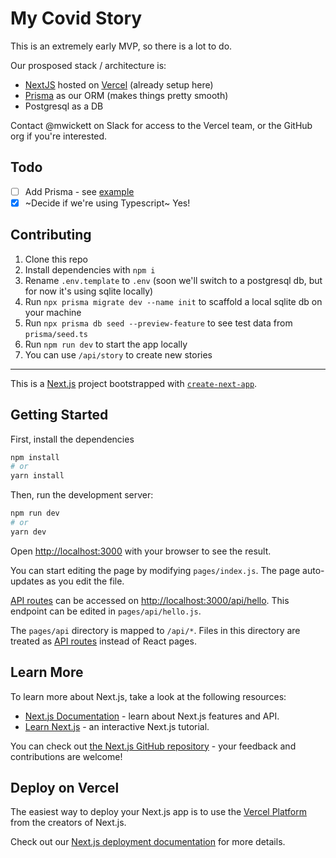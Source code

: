 # My Covid Story

This is an extremely early MVP, so there is a lot to do.

Our prosposed stack / architecture is:

- [NextJS](https://next.js.org/) hosted on [Vercel](https://vercel.com) (already setup here)
- [Prisma](https://prisma.io) as our ORM (makes things pretty smooth)
- Postgresql as a DB

Contact @mwickett on Slack for access to the Vercel team, or the GitHub org if you're interested.

## Todo

- [ ] Add Prisma - see [example](https://github.com/prisma/prisma-examples/tree/latest/typescript/rest-nextjs-api-routes)
- [x] ~Decide if we're using Typescript~ Yes!

## Contributing

1. Clone this repo
2. Install dependencies with `npm i`
3. Rename `.env.template` to `.env` (soon we'll switch to a postgresql db, but for now it's using sqlite locally)
4. Run `npx prisma migrate dev --name init` to scaffold a local sqlite db on your machine
5. Run `npx prisma db seed --preview-feature` to see test data from `prisma/seed.ts`
6. Run `npm run dev` to start the app locally
7. You can use `/api/story` to create new stories

---

This is a [Next.js](https://nextjs.org/) project bootstrapped with [`create-next-app`](https://github.com/vercel/next.js/tree/canary/packages/create-next-app).

## Getting Started

First, install the dependencies

```bash
npm install
# or
yarn install
```

Then, run the development server:

```bash
npm run dev
# or
yarn dev
```

Open [http://localhost:3000](http://localhost:3000) with your browser to see the result.

You can start editing the page by modifying `pages/index.js`. The page auto-updates as you edit the file.

[API routes](https://nextjs.org/docs/api-routes/introduction) can be accessed on [http://localhost:3000/api/hello](http://localhost:3000/api/hello). This endpoint can be edited in `pages/api/hello.js`.

The `pages/api` directory is mapped to `/api/*`. Files in this directory are treated as [API routes](https://nextjs.org/docs/api-routes/introduction) instead of React pages.

## Learn More

To learn more about Next.js, take a look at the following resources:

- [Next.js Documentation](https://nextjs.org/docs) - learn about Next.js features and API.
- [Learn Next.js](https://nextjs.org/learn) - an interactive Next.js tutorial.

You can check out [the Next.js GitHub repository](https://github.com/vercel/next.js/) - your feedback and contributions are welcome!

## Deploy on Vercel

The easiest way to deploy your Next.js app is to use the [Vercel Platform](https://vercel.com/new?utm_medium=default-template&filter=next.js&utm_source=create-next-app&utm_campaign=create-next-app-readme) from the creators of Next.js.

Check out our [Next.js deployment documentation](https://nextjs.org/docs/deployment) for more details.
